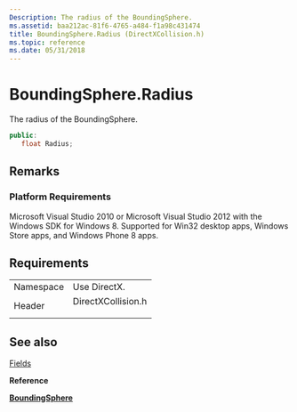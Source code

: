 ```yaml
---
Description: The radius of the BoundingSphere.
ms.assetid: baa212ac-81f6-4765-a484-f1a98c431474
title: BoundingSphere.Radius (DirectXCollision.h)
ms.topic: reference
ms.date: 05/31/2018
---
```


# BoundingSphere.Radius

The radius of the BoundingSphere.


```C++
public:
   float Radius;
```



## Remarks

### Platform Requirements

Microsoft Visual Studio 2010 or Microsoft Visual Studio 2012 with the Windows SDK for Windows 8. Supported for Win32 desktop apps, Windows Store apps, and Windows Phone 8 apps.

## Requirements



|                      |                                                                                               |
|----------------------|-----------------------------------------------------------------------------------------------|
| Namespace<br/> | Use DirectX.<br/>                                                                       |
| Header<br/>    | <dl> <dt>DirectXCollision.h</dt> </dl> |



## See also

<dl> <dt>

[Fields](boundingsphere-fields.md)
</dt> <dt>

**Reference**
</dt> <dt>

[**BoundingSphere**](/windows/win32/api/directxcollision/ns-directxcollision-boundingsphere)
</dt> </dl>

 

 